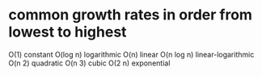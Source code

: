 # common growth rates in order from lowest to highest
  O(1) constant
  O(log n) logarithmic
  O(n) linear
  O(n log n) linear-logarithmic
  O(n 2) quadratic
  O(n 3) cubic
  O(2 n) exponential

